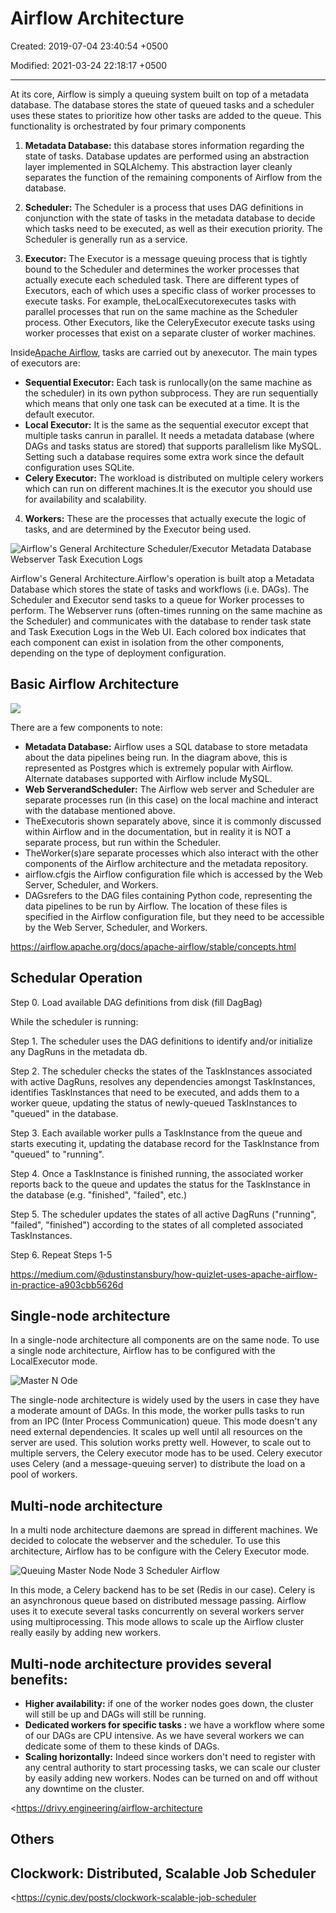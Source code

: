 # Airflow Architecture

Created: 2019-07-04 23:40:54 +0500

Modified: 2021-03-24 22:18:17 +0500

---

At its core, Airflow is simply a queuing system built on top of a metadata database. The database stores the state of queued tasks and a scheduler uses these states to prioritize how other tasks are added to the queue. This functionality is orchestrated by four primary components

1.  **Metadata Database:** this database stores information regarding the state of tasks. Database updates are performed using an abstraction layer implemented in SQLAlchemy. This abstraction layer cleanly separates the function of the remaining components of Airflow from the database.


2.  **Scheduler:** The Scheduler is a process that uses DAG definitions in conjunction with the state of tasks in the metadata database to decide which tasks need to be executed, as well as their execution priority. The Scheduler is generally run as a service.

3.  **Executor:** The Executor is a message queuing process that is tightly bound to the Scheduler and determines the worker processes that actually execute each scheduled task. There are different types of Executors, each of which uses a specific class of worker processes to execute tasks. For example, theLocalExecutorexecutes tasks with parallel processes that run on the same machine as the Scheduler process. Other Executors, like the CeleryExecutor execute tasks using worker processes that exist on a separate cluster of worker machines.

Inside[Apache Airflow](https://airflow.apache.org/), tasks are carried out by anexecutor. The main types of executors are:
-   **Sequential Executor:** Each task is runlocally(on the same machine as the scheduler) in its own python subprocess. They are run sequentially which means that only one task can be executed at a time. It is the default executor.
-   **Local Executor:** It is the same as the sequential executor except that multiple tasks canrun in parallel. It needs a metadata database (where DAGs and tasks status are stored) that supports parallelism like MySQL. Setting such a database requires some extra work since the default configuration uses SQLite.
-   **Celery Executor:** The workload is distributed on multiple celery workers which can run on different machines.It is the executor you should use for availability and scalability.

4.  **Workers:** These are the processes that actually execute the logic of tasks, and are determined by the Executor being used.

![Airflow's General Architecture Scheduler/Executor Metadata Database Webserver Task Execution Logs ](../../../media/Technologies-Apache-Airflow-Architecture-image1.png)

Airflow's General Architecture.Airflow's operation is built atop a Metadata Database which stores the state of tasks and workflows (i.e. DAGs). The Scheduler and Executor send tasks to a queue for Worker processes to perform. The Webserver runs (often-times running on the same machine as the Scheduler) and communicates with the database to render task state and Task Execution Logs in the Web UI. Each colored box indicates that each component can exist in isolation from the other components, depending on the type of deployment configuration.

## Basic Airflow Architecture

![](../../../media/Technologies-Apache-Airflow-Architecture-image2.png)

There are a few components to note:
-   **Metadata Database:** Airflow uses a SQL database to store metadata about the data pipelines being run. In the diagram above, this is represented as Postgres which is extremely popular with Airflow. Alternate databases supported with Airflow include MySQL.
-   **Web ServerandScheduler:** The Airflow web server and Scheduler are separate processes run (in this case) on the local machine and interact with the database mentioned above.
-   TheExecutoris shown separately above, since it is commonly discussed within Airflow and in the documentation, but in reality it is NOT a separate process, but run within the Scheduler.
-   TheWorker(s)are separate processes which also interact with the other components of the Airflow architecture and the metadata repository.
-   airflow.cfgis the Airflow configuration file which is accessed by the Web Server, Scheduler, and Workers.
-   DAGsrefers to the DAG files containing Python code, representing the data pipelines to be run by Airflow. The location of these files is specified in the Airflow configuration file, but they need to be accessible by the Web Server, Scheduler, and Workers.

<https://airflow.apache.org/docs/apache-airflow/stable/concepts.html>

## Schedular Operation

Step 0. Load available DAG definitions from disk (fill DagBag)

While the scheduler is running:

Step 1. The scheduler uses the DAG definitions to identify and/or initialize any DagRuns in the metadata db.

Step 2. The scheduler checks the states of the TaskInstances associated with active DagRuns, resolves any dependencies amongst TaskInstances, identifies TaskInstances that need to be executed, and adds them to a worker queue, updating the status of newly-queued TaskInstances to "queued" in the database.

Step 3. Each available worker pulls a TaskInstance from the queue and starts executing it, updating the database record for the TaskInstance from "queued" to "running".

Step 4. Once a TaskInstance is finished running, the associated worker reports back to the queue and updates the status for the TaskInstance in the database (e.g. "finished", "failed", etc.)

Step 5. The scheduler updates the states of all active DagRuns ("running", "failed", "finished") according to the states of all completed associated TaskInstances.

Step 6. Repeat Steps 1-5

<https://medium.com/@dustinstansbury/how-quizlet-uses-apache-airflow-in-practice-a903cbb5626d>

## Single-node architecture

In a single-node architecture all components are on the same node. To use a single node architecture, Airflow has to be configured with the LocalExecutor mode.

![Master N Ode ](../../../media/Technologies-Apache-Airflow-Architecture-image3.png)

The single-node architecture is widely used by the users in case they have a moderate amount of DAGs. In this mode, the worker pulls tasks to run from an IPC (Inter Process Communication) queue. This mode doesn't any need external dependencies. It scales up well until all resources on the server are used. This solution works pretty well. However, to scale out to multiple servers, the Celery executor mode has to be used. Celery executor uses Celery (and a message-queuing server) to distribute the load on a pool of workers.

## Multi-node architecture

In a multi node architecture daemons are spread in different machines. We decided to colocate the webserver and the scheduler. To use this architecture, Airflow has to be configure with the Celery Executor mode.

![Queuing Master Node Node 3 Scheduler Airflow ](../../../media/Technologies-Apache-Airflow-Architecture-image4.png)

In this mode, a Celery backend has to be set (Redis in our case). Celery is an asynchronous queue based on distributed message passing. Airflow uses it to execute several tasks concurrently on several workers server using multiprocessing. This mode allows to scale up the Airflow cluster really easily by adding new workers.

## Multi-node architecture provides several benefits:
-   **Higher availability:** if one of the worker nodes goes down, the cluster will still be up and DAGs will still be running.
-   **Dedicated workers for specific tasks :** we have a workflow where some of our DAGs are CPU intensive. As we have several workers we can dedicate some of them to these kinds of DAGs.
-   **Scaling horizontally:** Indeed since workers don't need to register with any central authority to start processing tasks, we can scale our cluster by easily adding new workers. Nodes can be turned on and off without any downtime on the cluster.

<https://drivy.engineering/airflow-architecture

## Others

## Clockwork: Distributed, Scalable Job Scheduler

<https://cynic.dev/posts/clockwork-scalable-job-scheduler
